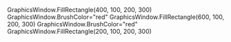 GraphicsWindow.FillRectangle(400, 100, 200, 300)
GraphicsWindow.BrushColor="red"
GraphicsWindow.FillRectangle(600, 100, 200, 300)
GraphicsWindow.BrushColor="red"
GraphicsWindow.FillRectangle(200, 100, 200, 300)
